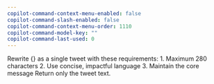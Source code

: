 ```yaml
---
copilot-command-context-menu-enabled: false
copilot-command-slash-enabled: false
copilot-command-context-menu-order: 1110
copilot-command-model-key: ""
copilot-command-last-used: 0
---
```

Rewrite {} as a single tweet with these requirements:
    1. Maximum 280 characters
    2. Use concise, impactful language
    3. Maintain the core message
    Return only the tweet text.